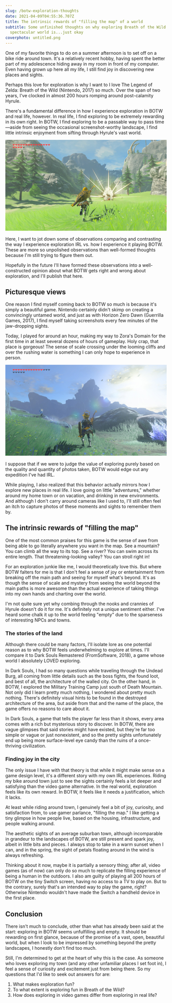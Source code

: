 ```yaml
---
slug: /botw-exploration-thoughts
date: 2021-04-09T04:55:36.707Z
title: The intrinsic rewards of "filling the map" of a world
subtitle: Some unfinished thoughts on why exploring Breath of the Wild's
  spectacular world is...just okay
coverphoto: untitled.png
---
```

One of my favorite things to do on a summer afternoon is to set off on a bike ride around town. It's a relatively recent hobby, having spent the better part of my adolescence hiding away in my room in front of my computer. Even having grown up here all my life, I still find joy in discovering new places and sights.

Perhaps this love for exploration is why I want to I love The Legend of Zelda: Breath of the Wild (Nintendo, 2017) so much. Over the span of two years, I've clocked in almost 200 hours romping around post-calamity Hyrule.

There's a fundamental difference in how I experience exploration in BOTW and real life, however. In real life, I find exploring to be extremely rewarding in its own right. In BOTW, I find exploring to be a passable way to pass time—aside from seeing the occasional screenshot-worthy landscape, I find little intrinsic enjoyment from sifting through Hyrule's vast world.

![BOTW: scenery outside Zora's Domain](2021040822505600-f1c11a22faee3b82f21b330e1b786a39.jpg "I noticed this nice landscape *in the middle of a battle...*and had to capture it!")

Here, I want to jot down some of observations comparing and contrasting the way I experience exploration IRL vs. how I experience it playing BOTW. These are more so unpolished observations than well-formed thoughts because I'm still trying to figure them out.

Hopefully in the future I'll have formed these observations into a well-constructed opinion about what BOTW gets right and wrong about exploration, and I'll publish that here.

## Picturesque views

One reason I find myself coming back to BOTW so much is because it's simply a beautiful game. Nintendo certainly didn't skimp on creating a convincingly untamed world, and just as with Horizon Zero Dawn (Guerrilla Games, 2017), I find myself taking screenshots every few minutes of the jaw-dropping sights.

Today, I played for around an hour, making my way to Zora's Domain for the first time in at least several dozens of hours of gameplay. Holy crap, that place is gorgeous! The sense of scale crossing under the looming cliffs and over the rushing water is something I can only hope to experience in person.

![BOTW: a nice view closer to Zora's Domain](2021040823082000-f1c11a22faee3b82f21b330e1b786a39.jpg "I wish I could be there...(minus all of the monsters)")

I suppose that if we were to judge the value of exploring purely based on the quality and quantity of photos taken, BOTW would edge out any expedition I've had IRL.

While playing, I also realized that this behavior actually mirrors how I explore new places in real life. I love going on little "adventures," whether around my home town or on vacation, and drinking in new environments. And although I don't carry around cameras like I used to, I'll still often feel an itch to capture photos of these moments and sights to remember them by.

## The intrinsic rewards of "filling the map"

One of the most common praises for this game is the sense of awe from being able to go literally anywhere you want in the map. See a mountain? You can climb all the way to its top. See a river? You can swim across its entire length. That threatening-looking valley? You can stroll right in!

For an exploration junkie like me, I would theoretically love this. But where BOTW falters for me is that I don't feel a sense of joy or entertainment from breaking off the main path and seeing for myself what's beyond. It's as though the sense of scale and mystery from seeing the world beyond the main paths is more awesome than the actual experience of taking things into my own hands and charting over the world.

I'm not quite sure yet why combing through the nooks and crannies of Hyrule doesn't do it for me. It's definitely not a unique sentiment either. I've heard some chalk it up to the world feeling "empty" due to the sparseness of interesting NPCs and towns. 

### The stories of the land

Although there could be many factors, I'll isolate lore as one potential reason as to why BOTW feels underwhelming to explore at times. I'll compare it to Dark Souls Remastered (FromSoftware, 2018), a game whose world I absolutely LOVED exploring.

In Dark Souls, I had so many questions while traveling through the Undead Burg, all coming from little details such as the boss fights, the found loot, and best of all, the architecture of the walled city. On the other hand, in BOTW, I explored the Military Training Camp just south of Death Mountain. Not only did I learn pretty much nothing, I wondered about pretty much nothing. There's definitely visual hints to be found in the destroyed architecture of the area, but aside from that and the name of the place, the game offers no reasons to care about it.

In Dark Souls, a game that tells the player far less than it shows, every area comes with a rich but mysterious story to discover. In BOTW, there are vague glimpses that said stories might have existed, but they're far too simple or vague or just nonexistent, and so the pretty sights unfortunately end up being more surface-level eye candy than the ruins of a once-thriving civilization.

### Finding joy in the city

The only issue I have with that theory is that while it might make sense on a game design level, it's a different story with my own IRL experiences. Riding my bike around town just to see the sights certainly feels a lot deeper and satisfying than the video game alternative. In the real world, exploration feels like its own reward. In BOTW, it feels like it needs a justification, which it lacks.

At least while riding around town, I genuinely feel a bit of joy, curiosity, and satisfaction from, to use gamer parlance, "filling the map." I like getting a tiny glimpse in how people live, based on the housing, infrastructure, and people walking around. 

The aesthetic sights of an average suburban town, although incomparable in grandeur to the landscapes of BOTW, are still present and spark joy, albeit in little bits and pieces. I always stop to take in a warm sunset when I can, and in the spring, the sight of petals floating around in the wind is always refreshing.

Thinking about it now, maybe it is partially a sensory thing; after all, video games (as of now) can only do so much to replicate the filling experience of being a human in the outdoors. I also am guilty of playing all 200 hours of BOTW on the tiny Switch screen, having no access to a TV to play on. But to the contrary, surely that's an intended way to play the game, right? Otherwise Nintendo wouldn't have made the Switch a handheld device in the first place.

## Conclusion

There isn't much to conclude, other than what has already been said at the start: exploring in BOTW seems unfulfilling and empty. It should be rewarding on first glance, because of the promise of a vast, open, beautiful world, but when I look to be impressed by something beyond the pretty landscapes, I honestly don't find too much.

Still, I'm determined to get at the heart of why this is the case. As someone who loves exploring my town (and any other unfamiliar places I set foot in), I feel a sense of curiosity and excitement just from being there. So my questions that I'd like to seek out answers for are:

1. What makes exploration fun?
2. To what extent is exploring fun in Breath of the Wild?
3. How does exploring in video games differ from exploring in real life?